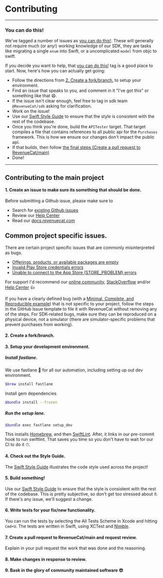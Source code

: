 # Contributing
___

### You can do this!
We've tagged a number of issues as [you can do this!](https://github.com/RevenueCat/purchases-ios/labels/you%20can%20do%20this%21). These will generally not require much (or any!) working knowledge of our SDK, they are tasks like migrating a single `enum` into Swift, or a uncomplicated `model` from objc to swift.

If you decide you want to help, that [you can do this!](https://github.com/RevenueCat/purchases-ios/labels/you%20can%20do%20this%21) tag is a good place to start. Now, here's how you can actually get going:

- Follow the directions from [2. Create a fork/branch.](#2-create-a-forkbranch) to setup your environment.
- Find an issue that speaks to you, and comment in it "I've got this" or something like that 😄.
- If the issue isn't clear enough, feel free to tag in sdk team `@RevenueCat/sdk` asking for clarification.
- Work on the issue! 
- Use our [Swift Style Guide](./SwiftStyleGuide.swift) to ensure that the style is consistent with the rest of the codebase.
- Once you think you're done, build the `APITester` target. That target compiles a file that contains references to all public api for the `Purchases` framework. This is how we ensure our changes don't impact the public api.
- If that builds, then follow [the final steps (Create a pull request to RevenueCat/main)](#7-create-a-pull-request-to-revenuecatmain-and-request-review)
- Done!

___
## Contributing to the main project


#### 1. Create an issue to make sure its something that should be done.

Before submitting a Github issue, please make sure to

- Search for [existing Github issues](https://github.com/RevenueCat/purchases-ios/issues)
- Review our [Help Center](https://support.revenuecat.com/hc/en-us)
- Read our [docs.revenuecat.com](https://docs.revenuecat.com/)

## Common project specific issues.

There are certain project specific issues that are commonly misinterpreted as bugs.

- [Offerings, products, or available packages are empty](https://support.revenuecat.com/hc/en-us/articles/360041793174)
- [Invalid Play Store credentials errors](https://support.revenuecat.com/hc/en-us/articles/360046398913)
- [Unable to connect to the App Store (STORE_PROBLEM) errors](https://support.revenuecat.com/hc/en-us/articles/360046399333)

For support I'd recommend our [online community](https://community.revenuecat.com), [StackOverflow](https://stackoverflow.com/tags/revenuecat/) and/or [Help Center](https://support.revenuecat.com/hc/en-us) 👍

If you have a clearly defined bug (with a [Minimal, Complete, and Reproducible example](https://stackoverflow.com/help/minimal-reproducible-example)) that is not specific to your project, follow the steps in the GitHub Issue template to file it with RevenueCat without removing any of the steps. For SDK-related bugs, make sure they can be reproduced on a physical device, not a simulator (there are simulator-specific problems that prevent purchases from working).

#### 2. Create a fork/branch.

#### 3. Setup your development environment.

##### Install fastlane.

We use fastlane 🚀 for all our automation, including setting up out dev environment.

```bash
$brew install fastlane
```

Install gem dependencies

```bash
$bundle install --frozen
```

##### Run the setup lane.

```bash
$bundle exec fastlane setup_dev
```

This installs [Homebrew](https://brew.sh/), and then [SwiftLint](https://github.com/realm/SwiftLint). After, it links in our pre-commit hook to run swiftlint. That saves you time so you don't have to wait for our CI to do it ⏱.

#### 4. Check out the Style Guide.
The [Swift Style Guide](./SwiftStyleGuide.swift) illustrates the code style used across the project!

#### 5. Build something!

Use our [Swift Style Guide](./SwiftStyleGuide.swift) to ensure that the style is consistent with the rest of the codebase. This is pretty subjective, so don't get too stressed about it. If there's any issue, we'll suggest a change.

#### 6. Write tests for your fix/new functionality.

You can run the tests by selecting the All Tests Scheme in Xcode and hitting `Cmd+U`.
The tests are written in Swift, using XCTest and [Nimble](https://github.com/quick/nimble).

#### 7. Create a pull request to RevenueCat/main and request review.

Explain in your pull request the work that was done and the reasoning.

#### 8. Make changes in response to review.

#### 9. Bask in the glory of community maintained software 😎
